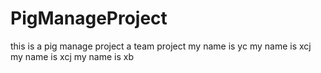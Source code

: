 # PigManageProject
this is a pig manage project
a team project
my name is yc
my name is xcj
my name is xcj
my name is xb